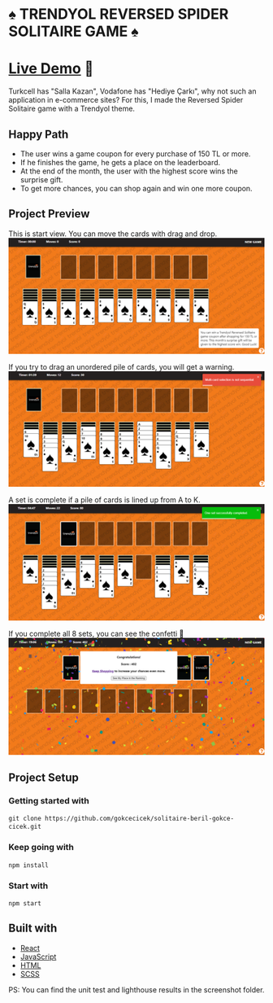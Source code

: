 # ♠️ TRENDYOL REVERSED SPIDER SOLITAIRE GAME ♠️

# [Live Demo](https://solitaire-beril-gokce-cicek.herokuapp.com/) 🚀

Turkcell has "Salla Kazan", Vodafone has "Hediye Çarkı", why not such an application in e-commerce sites? For this, I made the Reversed Spider Solitaire game with a Trendyol theme.

 ## Happy Path
 
- The user wins a game coupon for every purchase of 150 TL or more.
- If he finishes the game, he gets a place on the leaderboard.
- At the end of the month, the user with the highest score wins the surprise gift.
- To get more chances, you can shop again and win one more coupon.

## Project Preview

This is start view. You can move the cards with drag and drop.
![](./screenshots/preview_1.PNG)

If you try to drag an unordered pile of cards, you will get a warning.
![](./screenshots/preview_2.PNG)

A set is complete if a pile of cards is lined up from A to K.
![](./screenshots/preview_3.PNG)

If you complete all 8 sets, you can see the confetti 🥂
![](./screenshots/preview_4.PNG)

## Project Setup

### Getting started with
```
git clone https://github.com/gokcecicek/solitaire-beril-gokce-cicek.git
```

### Keep going with

```
npm install
```

### Start with
```
npm start
```

## Built with
- [React](https://reactjs.org)
- [JavaScript](https://developer.mozilla.org/en-US/docs/Web/JavaScript)
- [HTML](https://developer.mozilla.org/en-US/docs/Web/HTML)
- [SCSS](https://sass-lang.com/guide)

PS: You can find the unit test and lighthouse results in the screenshot folder.